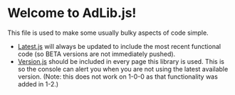 Welcome to AdLib.js!
===
This file is used to make some usually bulky aspects of code simple.
 - [Latest.js](https://github.com/AdamRaichu/code/blob/main/adlib/latest.js) will always be updated to include the most recent functional code (so BETA versions are not immediately pushed).
 - [Version.js](https://github.com/AdamRaichu/code/blob/main/adlib/version.js) should be included in every page this library is used. This is so the console can alert you when you are not using the latest available version. (Note: this does not work on 1-0-0 as that functionality was added in 1-2.)
